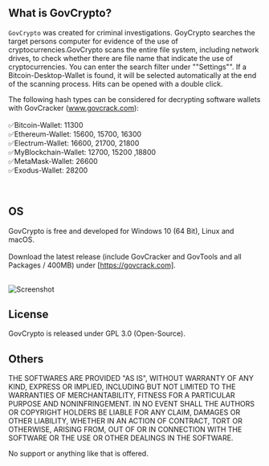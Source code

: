 ## What is GovCrypto? ##

`GovCrypto` was created for criminal investigations. GoyCrypto searches the target 
persons computer for evidence of the use of cryptocurrencies.GovCrypto scans the 
entire file system, including network drives, to check whether there are file name 
that indicate the use of cryptocurrencies. You can enter the search filter under 
""Settings"". If a Bitcoin-Desktop-Wallet is found, it will be selected automatically 
at the end of the scanning process. Hits can be opened with a double click. <br>

The following hash types can be considered for decrypting software wallets with GovCracker 
(www.govcrack.com):<br><br>
:white_check_mark:Bitcoin-Wallet: 11300<br>
:white_check_mark:Ethereum-Wallet: 15600, 15700, 16300<br>
:white_check_mark:Electrum-Wallet: 16600, 21700, 21800<br>
:white_check_mark:MyBlockchain-Wallet: 12700, 15200 ,18800<br>
:white_check_mark:MetaMask-Wallet: 26600<br>
:white_check_mark:Exodus-Wallet: 28200<br>
           
<br>

## OS ##
GovCrypto is free and developed for Windows 10 (64 Bit), Linux and macOS.<br> <br>
Download the latest release (include GovCracker and GovTools and all Packages / 400MB) 
under [https://govcrack.com]. 
<br><br>


![Screenshot](https://github.com/Are-s-h/GovCrypto/issues/1#issue-1359935443)


## License ##
GovCrypto is released under GPL 3.0 (Open-Source). 

## Others ##
THE SOFTWARES ARE PROVIDED "AS IS", WITHOUT WARRANTY OF ANY KIND, EXPRESS OR
IMPLIED, INCLUDING BUT NOT LIMITED TO THE WARRANTIES OF MERCHANTABILITY,
FITNESS FOR A PARTICULAR PURPOSE AND NONINFRINGEMENT. IN NO EVENT SHALL THE
AUTHORS OR COPYRIGHT HOLDERS BE LIABLE FOR ANY CLAIM, DAMAGES OR OTHER
LIABILITY, WHETHER IN AN ACTION OF CONTRACT, TORT OR OTHERWISE, ARISING FROM,
OUT OF OR IN CONNECTION WITH THE SOFTWARE OR THE USE OR OTHER DEALINGS IN THE
SOFTWARE.

No support or anything like that is offered.
